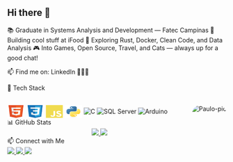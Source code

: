 ## Hi there 👋

📚 Graduate in Systems Analysis and Development — Fatec Campinas
🚀 Building cool stuff at iFood
🧠 Exploring Rust, Docker, Clean Code, and Data Analysis
🎮 Into Games, Open Source, Travel, and Cats — always up for a good chat!

📫 Find me on:
LinkedIn 🧑🏼‍🎓

🧩 Tech Stack
<div style="display: inline_block"><br> <img align="center" alt="HTML5" height="30" width="40" src="https://raw.githubusercontent.com/devicons/devicon/master/icons/html5/html5-original.svg"> <img align="center" alt="CSS3" height="30" width="40" src="https://raw.githubusercontent.com/devicons/devicon/master/icons/css3/css3-original.svg"> <img align="center" alt="JavaScript" height="30" width="40" src="https://raw.githubusercontent.com/devicons/devicon/master/icons/javascript/javascript-plain.svg"> <img align="center" alt="Python" height="30" width="40" src="https://raw.githubusercontent.com/devicons/devicon/master/icons/python/python-original.svg"> <img align="center" alt="C" height="30" width="40" src="https://cdn.jsdelivr.net/gh/devicons/devicon/icons/c/c-original.svg"> <img align="center" alt="SQL Server" height="30" width="40" src="https://cdn.jsdelivr.net/gh/devicons/devicon/icons/microsoftsqlserver/microsoftsqlserver-plain-wordmark.svg"> <img align="center" alt="Arduino" height="30" width="40" src="https://cdn.jsdelivr.net/gh/devicons/devicon/icons/arduino/arduino-original-wordmark.svg"> <img align="right" alt="Paulo-pic" height="150" style="border-radius:20px;" src="https://media.discordapp.net/attachments/366257487512600588/942980702197149696/Screenshot_2022-02-14_233404.png"> </div>
📊 GitHub Stats
<div align="center"> <a href="https://github.com/PauloCeccon"> <img height="180em" src="https://github-readme-stats.vercel.app/api?username=PauloCeccon&show_icons=true&theme=dark&include_all_commits=true&count_private=true"/> <img height="180em" src="https://github-readme-stats.vercel.app/api/top-langs/?username=PauloCeccon&layout=compact&langs_count=7&theme=dark"/> </a> </div>
📫 Connect with Me
<div> <a href="https://www.instagram.com/phceccon/" target="_blank"> <img src="https://img.shields.io/badge/-Instagram-%23E4405F?style=for-the-badge&logo=instagram&logoColor=white"> </a> <a href="mailto:pauloceccon2013@gmail.com"> <img src="https://img.shields.io/badge/-Gmail-%23333?style=for-the-badge&logo=gmail&logoColor=white"> </a> <a href="https://www.linkedin.com/in/pauloceccon/" target="_blank"> <img src="https://img.shields.io/badge/-LinkedIn-%230077B5?style=for-the-badge&logo=linkedin&logoColor=white"> </a> </div>
<div align="center">

</div>
